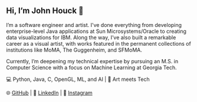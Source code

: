 ## Hi, I’m John Houck 👋

I’m a software engineer and artist. I've done everything from developing enterprise-level Java applications at Sun Microsystems/Oracle to creating data visualizations for IBM. Along the way, I’ve also built a remarkable career as a visual artist, with works featured in the permanent collections of institutions like MoMA, The Guggenheim, and SFMoMA.

Currently, I’m deepening my technical expertise by pursuing an M.S. in Computer Science with a focus on Machine Learning at Georgia Tech.

💻 Python, Java, C, OpenGL, ML, and AI | 🎨 Art meets Tech 

🌐 [GitHub](https://github.com/dashouck) | 🤝 [LinkedIn](https://www.linkedin.com/in/dashouck/) | 📸 [Instagram](https://www.instagram.com/dashouck/)
